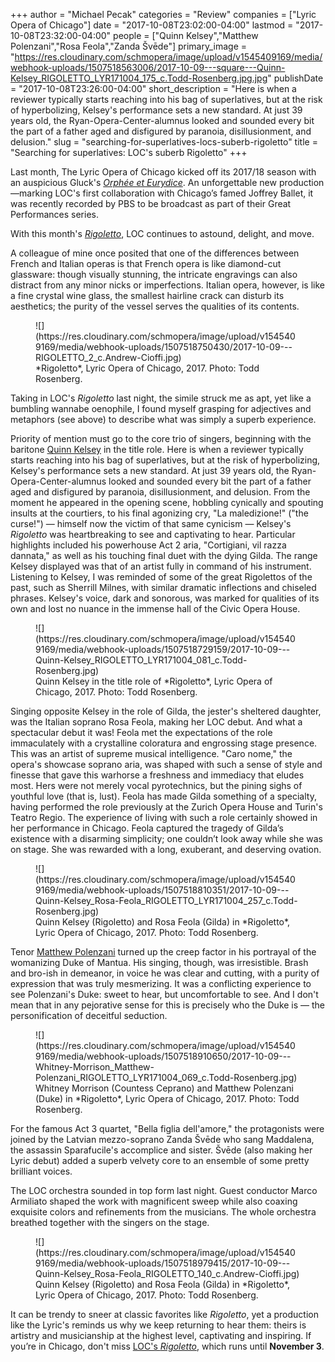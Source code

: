 +++
author = "Michael Pecak"
categories = "Review"
companies = ["Lyric Opera of Chicago"]
date = "2017-10-08T23:02:00-04:00"
lastmod = "2017-10-08T23:32:00-04:00"
people = ["Quinn Kelsey","Matthew Polenzani","Rosa Feola","Zanda Švēde"]
primary_image = "https://res.cloudinary.com/schmopera/image/upload/v1545409169/media/webhook-uploads/1507518563006/2017-10-09---square---Quinn-Kelsey_RIGOLETTO_LYR171004_175_c.Todd-Rosenberg.jpg.jpg"
publishDate = "2017-10-08T23:26:00-04:00"
short_description = "Here is when a reviewer typically starts reaching into his bag of superlatives, but at the risk of hyperbolizing, Kelsey&#039;s performance sets a new standard. At just 39 years old, the Ryan-Opera-Center-alumnus looked and sounded every bit the part of a father aged and disfigured by paranoia, disillusionment, and delusion."
slug = "searching-for-superlatives-locs-suberb-rigoletto"
title = "Searching for superlatives: LOC&#039;s suberb Rigoletto"
+++

Last month, The Lyric Opera of Chicago kicked off its 2017/18 season with an auspicious Gluck's [*Orphée et Eurydice*](/orphee/). An unforgettable new production—marking LOC's first collaboration with Chicago’s famed Joffrey Ballet, it was recently recorded by PBS to be broadcast as part of their Great Performances series. 

With this month's [*Rigoletto*](https://www.lyricopera.org/concertstickets/calendar/2017-2018/productions/lyricopera/rigoletto-opera-tickets), LOC continues to astound, delight, and move.

A colleague of mine once posited that one of the differences between French and Italian operas is that French opera is like diamond-cut glassware: though visually stunning, the intricate engravings can also distract from any minor nicks or imperfections. Italian opera, however, is like a fine crystal wine glass, the smallest hairline crack can disturb its aesthetics; the purity of the vessel serves the qualities of its contents. 

<figure data-type="image">
![](https://res.cloudinary.com/schmopera/image/upload/v1545409169/media/webhook-uploads/1507518750430/2017-10-09---RIGOLETTO_2_c.Andrew-Cioffi.jpg)
<figcaption>*Rigoletto*, Lyric Opera of Chicago, 2017. Photo: Todd Rosenberg.</figcaption>
</figure>

Taking in LOC's *Rigoletto* last night, the simile struck me as apt, yet like a bumbling wannabe oenophile, I found myself grasping for adjectives and metaphors (see above) to describe what was simply a superb experience.

Priority of mention must go to the core trio of singers, beginning with the baritone [Quinn Kelsey](/scene/people/quinn-kelsey/) in the title role. Here is when a reviewer typically starts reaching into his bag of superlatives, but at the risk of hyperbolizing, Kelsey's performance sets a new standard. At just 39 years old, the Ryan-Opera-Center-alumnus looked and sounded every bit the part of a father aged and disfigured by paranoia, disillusionment, and delusion. From the moment he appeared in the opening scene, hobbling cynically and spouting insults at the courtiers, to his final agonizing cry, "La maledizione!" ("the curse!") — himself now the victim of that same cynicism — Kelsey's *Rigoletto* was heartbreaking to see and captivating to hear. Particular highlights included his powerhouse Act 2 aria, "Cortigiani, vil razza dannata," as well as his touching final duet with the dying Gilda. The range Kelsey displayed was that of an artist fully in command of his instrument. Listening to Kelsey, I was reminded of some of the great Rigolettos of the past, such as Sherrill Milnes, with similar dramatic inflections and chiseled phrases. Kelsey's voice, dark and sonorous, was marked for qualities of its own and lost no nuance in the immense hall of the Civic Opera House.

<figure data-type="image">
![](https://res.cloudinary.com/schmopera/image/upload/v1545409169/media/webhook-uploads/1507518729159/2017-10-09---Quinn-Kelsey_RIGOLETTO_LYR171004_081_c.Todd-Rosenberg.jpg)
<figcaption>Quinn Kelsey in the title role of *Rigoletto*, Lyric Opera of Chicago, 2017. Photo: Todd Rosenberg.</figcaption>
</figure>

Singing opposite Kelsey in the role of Gilda, the jester's sheltered daughter, was the Italian soprano Rosa Feola, making her LOC debut. And what a spectacular debut it was! Feola met the expectations of the role immaculately with a crystalline coloratura and engrossing stage presence. This was an artist of supreme musical intelligence. "Caro nome," the opera's showcase soprano aria, was shaped with such a sense of style and finesse that gave this warhorse a freshness and immediacy that eludes most. Hers were not merely vocal pyrotechnics, but the pining sighs of youthful love (that is, lust). Feola has made Gilda something of a specialty, having performed the role previously at the Zurich Opera House and Turin's Teatro Regio. The experience of living with such a role certainly showed in her performance in Chicago. Feola captured the tragedy of Gilda’s existence with a disarming simplicity; one couldn’t look away while she was on stage. She was rewarded with a long, exuberant, and deserving ovation.  

<figure data-type="image">
![](https://res.cloudinary.com/schmopera/image/upload/v1545409169/media/webhook-uploads/1507518810351/2017-10-09---Quinn-Kelsey_Rosa-Feola_RIGOLETTO_LYR171004_257_c.Todd-Rosenberg.jpg)
<figcaption>Quinn Kelsey (Rigoletto) and Rosa Feola (Gilda) in *Rigoletto*, Lyric Opera of Chicago, 2017. Photo: Todd Rosenberg.</figcaption>
</figure>

Tenor [Matthew Polenzani](/talking-with-singers-matthew-polenzani/) turned up the creep factor in his portrayal of the womanizing Duke of Mantua. His singing, though, was irresistible. Brash and bro-ish in demeanor, in voice he was clear and cutting, with a purity of expression that was truly mesmerizing. It was a conflicting experience to see Polenzani's Duke: sweet to hear, but uncomfortable to see. And I don't mean that in any pejorative sense for this is precisely who the Duke is — the personification of deceitful seduction. 

<figure data-type="image">
![](https://res.cloudinary.com/schmopera/image/upload/v1545409169/media/webhook-uploads/1507518910650/2017-10-09---Whitney-Morrison_Matthew-Polenzani_RIGOLETTO_LYR171004_069_c.Todd-Rosenberg.jpg)
<figcaption>Whitney Morrison (Countess Ceprano) and Matthew Polenzani (Duke) in *Rigoletto*, Lyric Opera of Chicago, 2017. Photo: Todd Rosenberg.</figcaption>
</figure>

For the famous Act 3 quartet, "Bella figlia dell'amore," the protagonists were joined by the Latvian mezzo-soprano Zanda Švēde who sang Maddalena, the assassin Sparafucile's accomplice and sister. Švēde (also making her Lyric debut) added a superb velvety core to an ensemble of some pretty brilliant voices. 

The LOC orchestra sounded in top form last night. Guest conductor Marco Armiliato shaped the  work with magnificent sweep while also coaxing exquisite colors and refinements from the musicians. The whole orchestra breathed together with the singers on the stage. 

<figure data-type="image">
![](https://res.cloudinary.com/schmopera/image/upload/v1545409169/media/webhook-uploads/1507518979415/2017-10-09---Quinn-Kelsey_Rosa-Feola_RIGOLETTO_140_c.Andrew-Cioffi.jpg)
<figcaption>Quinn Kelsey (Rigoletto) and Rosa Feola (Gilda) in *Rigoletto*, Lyric Opera of Chicago, 2017. Photo: Todd Rosenberg.</figcaption>
</figure>

It can be trendy to sneer at classic favorites like *Rigoletto*, yet a production like the Lyric's reminds us why we keep returning to hear them: theirs is artistry and musicianship at the highest level, captivating and inspiring. If you’re in Chicago, don't miss [LOC's *Rigoletto*](https://www.lyricopera.org/concertstickets/calendar/2017-2018/productions/lyricopera/rigoletto-opera-tickets), which runs until **November 3**.
